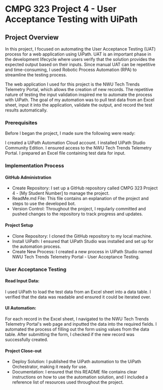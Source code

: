 # CMPG 323 Project 4 - User Acceptance Testing with UiPath
## Project Overview
In this project, I focused on automating the User Acceptance Testing (UAT) process for a web application using UiPath. UAT is an important phase in the development lifecycle where users verify that the solution provides the expected output based on their inputs. Since manual UAT can be repetitive and time-consuming, I used Robotic Process Automation (RPA) to streamline the testing process.

The web application I used for this project is the NWU Tech Trends Telemetry Portal, which allows the creation of new records. The repetitive nature of testing the input validation inspired me to automate the process with UiPath. The goal of my automation was to pull test data from an Excel sheet, input it into the application, validate the output, and record the test results automatically.

### Prerequisites
Before I began the project, I made sure the following were ready:

I created a UiPath Automation Cloud account.
I installed UiPath Studio Community Edition.
I ensured access to the NWU Tech Trends Telemetry Portal.
I prepared an Excel file containing test data for input.

### Implementation Process
#### GitHub Administration

- Create Repository: I set up a GitHub repository called CMPG 323 Project 4 - [My Student Number] to manage the project.
- ReadMe.md File: This file contains an explanation of the project and steps to use the developed bot.
- Version Control: Throughout the project, I regularly committed and pushed changes to the repository to track progress and updates.
  
#### Project Setup

- Clone Repository: I cloned the GitHub repository to my local machine.
- Install UiPath: I ensured that UiPath Studio was installed and set up for the automation process.
- Create New Process: I created a new process in UiPath Studio named NWU Tech Trends Telemetry Portal - User Acceptance Testing.

### User Acceptance Testing
#### Read Input Data:

I used UiPath to load the test data from an Excel sheet into a data table.
I verified that the data was readable and ensured it could be iterated over.

#### UI Automation:
For each record in the Excel sheet, I navigated to the NWU Tech Trends Telemetry Portal's web page and inputted the data into the required fields.
I automated the process of filling out the form using values from the data table.
After submitting the form, I checked if the new record was successfully created.

#### Project Close-out
- Deploy Solution: I published the UiPath automation to the UiPath Orchestrator, making it ready for use.
- Documentation: I ensured that this README file contains clear instructions on how to use the automation solution, and I included a reference list of resources used throughout the project.

